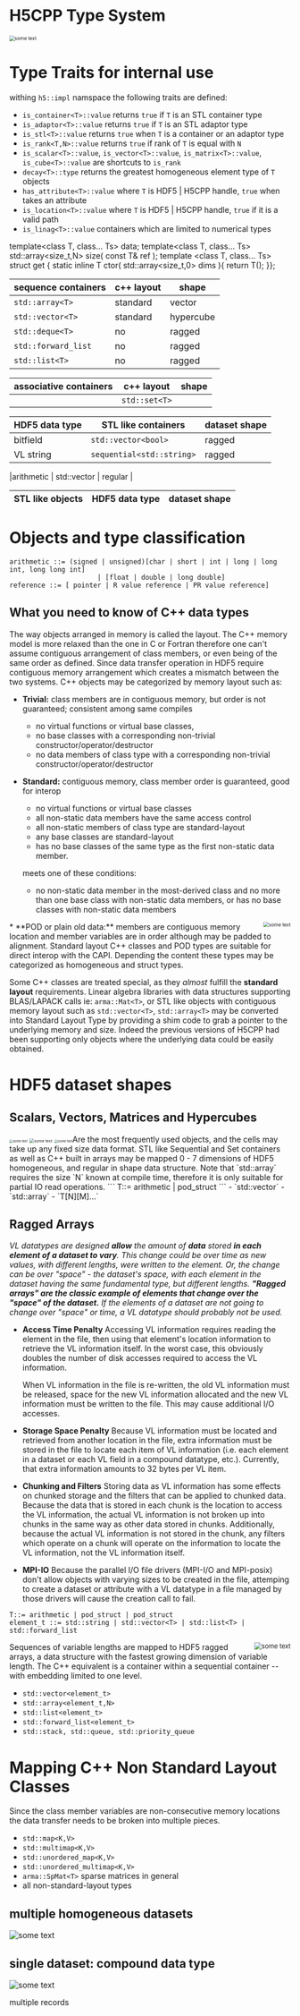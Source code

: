 # H5CPP Type System
<img src="../icons/cpp_type_system.png" alt="some text" style="zoom:60%;" />


# Type Traits for internal use  
withing `h5::impl` namspace the following traits are defined:

- `is_container<T>::value` returns `true` if `T` is an STL container type
- `is_adaptor<T>::value` returns `true` if `T` is an STL adaptor type
- `is_stl<T>::value` returns `true` when  `T` is a container or an adaptor type
- `is_rank<T,N>::value` returns `true` if rank of `T` is equal with `N`
- `is_scalar<T>::value`, `is_vector<T>::value`, `is_matrix<T>::value`, `is_cube<T>::value` are shortcuts to `is_rank`
- `decay<T>::type` returns the greatest homogeneous element type of `T` objects
- `has_attribute<T>::value` where `T` is HDF5 | H5CPP handle, `true` when takes an attribute
- `is_location<T>::value`  where `T` is HDF5 | H5CPP handle, `true` if it is a valid path
- `is_linag<T>::value` containers which are limited to numerical types

template<class T, class... Ts> data; 
template<class T, class... Ts> std::array<size_t,N> size( const T& ref ); 
template <class T, class... Ts> struct get {
		static inline T ctor( std::array<size_t,0> dims ){
			return T(); }};



| sequence containers   | c++ layout | shape       |
|-----------------------|------------|-------------|
|`std::array<T>`        | standard   | vector      |
|`std::vector<T>`       | standard   | hypercube   |
|`std::deque<T>`        | no         | ragged      |
|`std::forward_list`    | no         | ragged      |
|`std::list<T>`         | no         | ragged      |


| associative containers   | c++ layout | shape       |
|-----------------------|------------|-------------|
	| `std::set<T>`         | | 

| HDF5 data type  | STL like containers | dataset shape|
|-----------------|---------------------|--------------|
|bitfield         | `std::vector<bool>`   | ragged     |
|VL string        | `sequential<std::string>` | ragged |

|arithmetic       | std::vector<T>      | regular      |

|STL like objects | HDF5 data type | dataset shape|
|-----------------|----------------|--------------|

# Objects and type classification
```
arithmetic ::= (signed | unsigned)[char | short | int | long | long int, long long int] 
					  | [float | double | long double]
reference ::= [ pointer | R value reference | PR value reference]
```

## What you need to know of C++ data types
The way objects arranged in memory is called the layout. The C++ memory model is more relaxed than the one in C or Fortran therefore one can't assume contiguous arrangement of class members, or even being of the same order as defined. Since data transfer operation in HDF5 require contiguous memory arrangement which creates a mismatch between the two systems.  C++ objects may be categorized by memory layout such as:  

* **Trivial:** class members are in contiguous memory, but order is not guaranteed; consistent among same compiles
	* no virtual functions or virtual base classes,
	* no base classes with a corresponding non-trivial constructor/operator/destructor
	* no data members of class type with a corresponding non-trivial constructor/operator/destructor

* **Standard:** contiguous memory, class member order is guaranteed, good for interop
	* no virtual functions or virtual base classes
	* all non-static data members have the same access control
	* all non-static members of class type are standard-layout
	* any base classes are standard-layout
	* has no base classes of the same type as the first non-static data member.

	meets one of these conditions:
	
	* no non-static data member in the most-derived class and no more than one base class with non-static data members, or
	has no base classes with non-static data members

<div id="object" style="float: right">
	<img src="../icons/struct.svg" alt="some text" style="zoom:60%;" />
</div>
* **POD or plain old data:** members are contiguous memory location and member variables are in order although may be padded to alignment.
Standard layout C++ classes and POD types are suitable for direct interop with the CAPI. Depending the content these types may be categorized as homogeneous  and struct types.

Some C++ classes are treated special, as they *almost* fulfill the **standard layout** requirements. Linear algebra libraries with data structures supporting
 BLAS/LAPACK calls ie: `arma::Mat<T>`, or STL like objects with contiguous memory layout  such as `std::vector<T>`, `std::array<T>` may be 
 converted into Standard Layout Type by providing a shim code to grab a pointer to the underlying memory and size. Indeed the previous versions of H5CPP
 had been supporting only objects where the underlying data could be easily obtained.


# HDF5 dataset shapes

## Scalars, Vectors, Matrices and Hypercubes
<div id="object" style="float: left">
	<img src="../icons/colvector.svg" alt="some text" style="zoom:40%;" />
	<img src="../icons/matrix.svg" alt="some text" style="zoom:50%;" />
	<img src="../icons/hypercube.svg" alt="some text" style="zoom:40%;" />
</div>
Are the most frequently used objects, and the cells may take up any fixed size data format. STL like Sequential and Set containers as well as C++ built in arrays may be mapped 0 - 7 dimensions of HDF5   homogeneous, and regular in shape data structure. Note that `std::array<T,N>` requires the size `N` known at compile time, therefore it is only suitable for partial IO read operations.
```
T::= arithmetic | pod_struct
```
- `std::vector<T>`
- `std::array<T>`
- `T[N][M]...`


</br>

## Ragged Arrays
*VL datatypes are designed **allow** the amount of **data** stored **in each element of a dataset to vary**. This change could be over time as new values, with different lengths, were written to the element. Or, the change can be over "space" - the dataset's space, with each element in the dataset having the same fundamental type, but different lengths. **"Ragged arrays" are the classic example of elements that change over the "space" of the dataset.** If the elements of a dataset are not going to change over "space" or time, a VL datatype should probably not be used.*

- **Access Time Penalty**
Accessing VL information requires reading the element in the file, then using that element's location information to retrieve the VL information itself. In the worst case, this obviously doubles the number of disk accesses required to access the VL information.

	When VL information in the file is re-written, the old VL information must be released, space for the new VL information allocated and the new VL information must be written to the file. This may cause additional I/O accesses.


- **Storage Space Penalty**
Because VL information must be located and retrieved from another location in the file, extra information must be stored in the file to locate each item of VL information (i.e. each element in a dataset or each VL field in a compound datatype, etc.). Currently, that extra information amounts to 32 bytes per VL item.

- **Chunking and Filters**
Storing data as VL information has some effects on chunked storage and the filters that can be applied to chunked data. Because the data that is stored in each chunk is the location to access the VL information, the actual VL information is not broken up into chunks in the same way as other data stored in chunks. Additionally, because the actual VL information is not stored in the chunk, any filters which operate on a chunk will operate on the information to locate the VL information, not the VL information itself.

- **MPI-IO**
Because the parallel I/O file drivers (MPI-I/O and MPI-posix) don't allow objects with varying sizes to be created in the file, attemping to create a dataset or attribute with a VL datatype in a file managed by those drivers will cause the creation call to fail.

```
T::= arithmetic | pod_struct | pod_struct 
element_t ::= std::string | std::vector<T> | std::list<T> | std::forward_list 
```
<div id="object" style="float: right">
	<img src="../icons/ragged.svg" alt="some text" style="zoom:80%;" />
</div>
Sequences of variable lengths are mapped to HDF5 ragged arrays, a data structure with the fastest growing dimension of variable length. The C++ equivalent is a container within a sequential container -- with embedding limited to one level. 

- `std::vector<element_t>`
- `std::array<element_t,N>`
- `std::list<element_t>`
- `std::forward_list<element_t>`
- `std::stack, std::queue, std::priority_queue`


# Mapping C++ Non Standard Layout Classes
Since the class member variables are non-consecutive memory locations the data transfer needs to be broken into multiple pieces.

- `std::map<K,V>`
- `std::multimap<K,V>`
- `std::unordered_map<K,V>`
- `std::unordered_multimap<K,V>`
- `arma::SpMat<T>` sparse matrices in general
- all non-standard-layout types



## multiple homogeneous datasets
<img src="../icons/key-value.svg" alt="some text" style="zoom:100%;" />


## single dataset: compound data type
<img src="../icons/stream_of_struct.svg" alt="some text" style="zoom:100%;" />

multiple records



